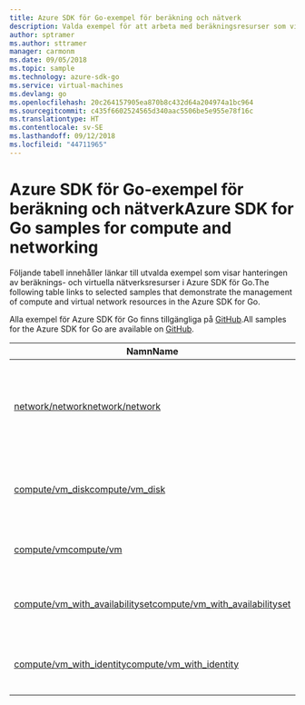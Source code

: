 ```yaml
---
title: Azure SDK för Go-exempel för beräkning och nätverk
description: Valda exempel för att arbeta med beräkningsresurser som virtuella datorer och virtuella nätverk från Azure SDK för Go.
author: sptramer
ms.author: sttramer
manager: carmonm
ms.date: 09/05/2018
ms.topic: sample
ms.technology: azure-sdk-go
ms.service: virtual-machines
ms.devlang: go
ms.openlocfilehash: 20c264157905ea870b8c432d64a204974a1bc964
ms.sourcegitcommit: c435f6602524565d340aac5506be5e955e78f16c
ms.translationtype: HT
ms.contentlocale: sv-SE
ms.lasthandoff: 09/12/2018
ms.locfileid: "44711965"
---
```

# <a name="azure-sdk-for-go-samples-for-compute-and-networking"></a><span data-ttu-id="13bd1-103">Azure SDK för Go-exempel för beräkning och nätverk</span><span class="sxs-lookup"><span data-stu-id="13bd1-103">Azure SDK for Go samples for compute and networking</span></span>

<span data-ttu-id="13bd1-104">Följande tabell innehåller länkar till utvalda exempel som visar hanteringen av beräknings- och virtuella nätverksresurser i Azure SDK för Go.</span><span class="sxs-lookup"><span data-stu-id="13bd1-104">The following table links to selected samples that demonstrate the management of compute and virtual network resources in the Azure SDK for Go.</span></span>

<span data-ttu-id="13bd1-105">Alla exempel för Azure SDK för Go finns tillgängliga på [GitHub](https://github.com/Azure-Samples/azure-sdk-for-go-samples).</span><span class="sxs-lookup"><span data-stu-id="13bd1-105">All samples for the Azure SDK for Go are available on [GitHub](https://github.com/Azure-Samples/azure-sdk-for-go-samples).</span></span>

| <span data-ttu-id="13bd1-106">Namn</span><span class="sxs-lookup"><span data-stu-id="13bd1-106">Name</span></span> | <span data-ttu-id="13bd1-107">Beskrivning</span><span class="sxs-lookup"><span data-stu-id="13bd1-107">Description</span></span> |
|------|-------------|
| [<span data-ttu-id="13bd1-108">network/network</span><span class="sxs-lookup"><span data-stu-id="13bd1-108">network/network</span></span>](https://github.com/Azure-Samples/azure-sdk-for-go-samples/blob/master/network/network.go) | <span data-ttu-id="13bd1-109">Skapa, uppdatera, ta bort och fråga nätverksresurser, inklusive virtuella nätverk, undernät och nätverkssäkerhetsgrupper.</span><span class="sxs-lookup"><span data-stu-id="13bd1-109">Create, update, delete, and query network resources including virtual networks, subnets, and network security groups.</span></span> |
| [<span data-ttu-id="13bd1-110">compute/vm_disk</span><span class="sxs-lookup"><span data-stu-id="13bd1-110">compute/vm_disk</span></span>](https://github.com/Azure-Samples/azure-sdk-for-go-samples/blob/master/compute/vm_disk.go) | <span data-ttu-id="13bd1-111">Skapa, koppla till, koppla från, uppdatera och kryptera datadiskar för en virtuell dator.</span><span class="sxs-lookup"><span data-stu-id="13bd1-111">Create, attach, detach, update, and encrypt data disks for a VM.</span></span> |
| [<span data-ttu-id="13bd1-112">compute/vm</span><span class="sxs-lookup"><span data-stu-id="13bd1-112">compute/vm</span></span>](https://github.com/Azure-Samples/azure-sdk-for-go-samples/blob/master/compute/vm.go) | <span data-ttu-id="13bd1-113">Skapa, uppdatera, inaktivera och hantera virtuella datorer.</span><span class="sxs-lookup"><span data-stu-id="13bd1-113">Create, update, deactivate, and manage VMs.</span></span> |
| [<span data-ttu-id="13bd1-114">compute/vm_with_availabilityset</span><span class="sxs-lookup"><span data-stu-id="13bd1-114">compute/vm_with_availabilityset</span></span>](https://github.com/Azure-Samples/azure-sdk-for-go-samples/blob/master/compute/vm_with_availabilityset.go) | <span data-ttu-id="13bd1-115">Skapa tillgänglighetsuppsättningar och belastningsutjämnare för virtuella datorer.</span><span class="sxs-lookup"><span data-stu-id="13bd1-115">Create availability sets and load balancers for VMs.</span></span> |
| [<span data-ttu-id="13bd1-116">compute/vm_with_identity</span><span class="sxs-lookup"><span data-stu-id="13bd1-116">compute/vm_with_identity</span></span>](https://github.com/Azure-Samples/azure-sdk-for-go-samples/blob/master/compute/vm_with_identity.go) | <span data-ttu-id="13bd1-117">Skapa och ändra hanterade identiteter för Azure-resurser.</span><span class="sxs-lookup"><span data-stu-id="13bd1-117">Create and modify managed identities for Azure resources.</span></span> | 
